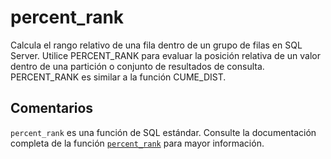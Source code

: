 ﻿---
SidebarGroup: "index-aggregation-functions"
Autogenerated: true
---

# percent_rank

Calcula el rango relativo de una fila dentro de un grupo de filas en SQL Server. Utilice PERCENT_RANK para evaluar la posición relativa de un valor dentro de una partición o conjunto de resultados de consulta. PERCENT_RANK es similar a la función CUME_DIST.

## Comentarios 

`percent_rank` es una función de SQL estándar. Consulte la documentación completa de la función [`percent_rank`](https://learn.microsoft.com/es-es/sql/t-sql/functions/percent_rank-transact-sql) para mayor información.
